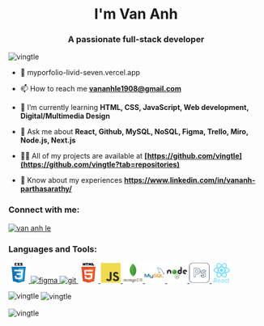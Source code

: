 <h1 align="center"> I'm Van Anh </h1>

<h3 align="center">A passionate full-stack developer</h3>

<p align="left"> <img src="https://komarev.com/ghpvc/?username=vingtle&label=Profile%20views&color=0e75b6&style=flat" alt="vingtle" /> </p>

- 🔭 myporfolio-livid-seven.vercel.app

- 📫 How to reach me **vananhle1908@gmail.com**

- 🌱 I’m currently learning **HTML, CSS, JavaScript, Web development, Digital/Multimedia Design**

- 💬 Ask me about **React, Github, MySQL, NoSQL, Figma, Trello, Miro, Node.js, Next.js**

- 👨‍💻 All of my projects are available at **[https://github.com/vingtle](https://github.com/vingtle?tab=repositories)**

- 📄 Know about my experiences **https://www.linkedin.com/in/vananh-parthasarathy/**

<h3 align="left">Connect with me:</h3>
<p align="left">
<a href="https://linkedin.com/in/van anh le" target="blank"><img align="center" src="https://raw.githubusercontent.com/rahuldkjain/github-profile-readme-generator/master/src/images/icons/Social/linked-in-alt.svg" alt="van anh le" height="30" width="40" /></a>
</p>

<h3 align="left">Languages and Tools:</h3>
<p align="left"> <a href="https://www.w3schools.com/css/" target="_blank" rel="noreferrer"> <img src="https://raw.githubusercontent.com/devicons/devicon/master/icons/css3/css3-original-wordmark.svg" alt="css3" width="40" height="40"/> </a> <a href="https://www.figma.com/" target="_blank" rel="noreferrer"> <img src="https://www.vectorlogo.zone/logos/figma/figma-icon.svg" alt="figma" width="40" height="40"/> </a> <a href="https://git-scm.com/" target="_blank" rel="noreferrer"> <img src="https://www.vectorlogo.zone/logos/git-scm/git-scm-icon.svg" alt="git" width="40" height="40"/> </a> <a href="https://www.w3.org/html/" target="_blank" rel="noreferrer"> <img src="https://raw.githubusercontent.com/devicons/devicon/master/icons/html5/html5-original-wordmark.svg" alt="html5" width="40" height="40"/> </a> <a href="https://developer.mozilla.org/en-US/docs/Web/JavaScript" target="_blank" rel="noreferrer"> <img src="https://raw.githubusercontent.com/devicons/devicon/master/icons/javascript/javascript-original.svg" alt="javascript" width="40" height="40"/> </a> <a href="https://www.mongodb.com/" target="_blank" rel="noreferrer"> <img src="https://raw.githubusercontent.com/devicons/devicon/master/icons/mongodb/mongodb-original-wordmark.svg" alt="mongodb" width="40" height="40"/> </a> <a href="https://www.mysql.com/" target="_blank" rel="noreferrer"> <img src="https://raw.githubusercontent.com/devicons/devicon/master/icons/mysql/mysql-original-wordmark.svg" alt="mysql" width="40" height="40"/> </a> <a href="https://nodejs.org" target="_blank" rel="noreferrer"> <img src="https://raw.githubusercontent.com/devicons/devicon/master/icons/nodejs/nodejs-original-wordmark.svg" alt="nodejs" width="40" height="40"/> </a> <a href="https://www.photoshop.com/en" target="_blank" rel="noreferrer"> <img src="https://raw.githubusercontent.com/devicons/devicon/master/icons/photoshop/photoshop-line.svg" alt="photoshop" width="40" height="40"/> </a> <a href="https://reactjs.org/" target="_blank" rel="noreferrer"> <img src="https://raw.githubusercontent.com/devicons/devicon/master/icons/react/react-original-wordmark.svg" alt="react" width="40" height="40"/> </a> </p>

<p><img align="left" src="https://github-readme-stats.vercel.app/api/top-langs?username=vingtle&show_icons=true&locale=en&layout=compact" alt="vingtle" /></p>

<p>&nbsp;<img align="center" src="https://github-readme-stats.vercel.app/api?username=vingtle&show_icons=true&locale=en" alt="vingtle" /></p>

<p><img align="center" src="https://github-readme-streak-stats.herokuapp.com/?user=vingtle&" alt="vingtle" /></p>
